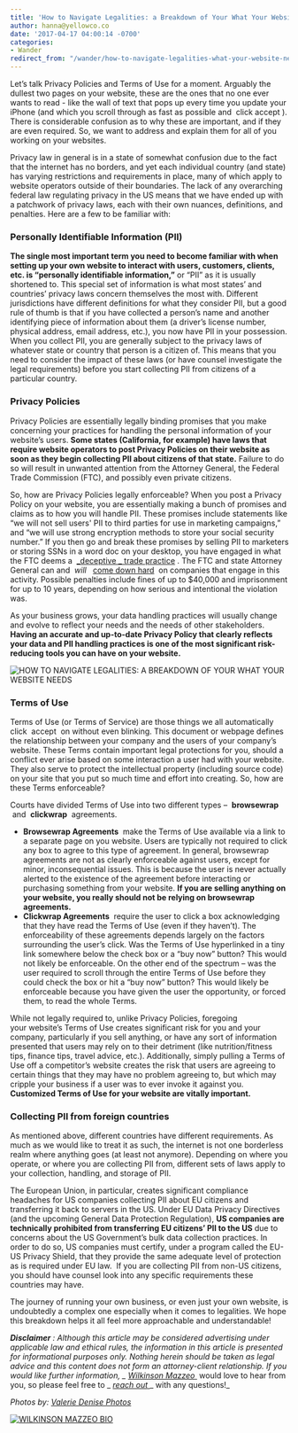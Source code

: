 ```yaml
---
title: 'How to Navigate Legalities: a Breakdown of Your What Your Website Needs'
author: hanna@yellowco.co
date: '2017-04-17 04:00:14 -0700'
categories:
- Wander
redirect_from: "/wander/how-to-navigate-legalities-what-your-website-needs/"
---
```


Let’s talk Privacy Policies and Terms of Use for a moment. Arguably the dullest two pages on your website, these are the ones that no one ever wants to read - like the wall of text that pops up every time you update your iPhone (and which you scroll through as fast as possible and  click accept ). There is considerable confusion as to why these are important, and if they are even required. So, we want to address and explain them for all of you working on your websites.

Privacy law in general is in a state of somewhat confusion due to the fact that the internet has no borders, and yet each individual country (and state) has varying restrictions and requirements in place, many of which apply to website operators outside of their boundaries. The lack of any overarching federal law regulating privacy in the US means that we have ended up with a patchwork of privacy laws, each with their own nuances, definitions, and penalties. Here are a few to be familiar with:

### **Personally Identifiable Information (PII)**

**The single most important term you need to become familiar with when setting up your own website to interact with users, customers, clients, etc. is “personally identifiable information,”** or “PII” as it is usually shortened to. This special set of information is what most states’ and countries’ privacy laws concern themselves the most with. Different jurisdictions have different definitions for what they consider PII, but a good rule of thumb is that if you have collected a person’s name and another identifying piece of information about them (a driver’s license number, physical address, email address, etc.), you now have PII in your possession. When you collect PII, you are generally subject to the privacy laws of whatever state or country that person is a citizen of. This means that you need to consider the impact of these laws (or have counsel investigate the legal requirements) before you start collecting PII from citizens of a particular country.

### **Privacy Policies**

Privacy Policies are essentially legally binding promises that you make concerning your practices for handling the personal information of your website’s users. **Some states (California, for example) have laws that require website operators to post Privacy Policies on their website as soon as they begin collecting PII about citizens of that state.** Failure to do so will result in unwanted attention from the Attorney General, the Federal Trade Commission (FTC), and possibly even private citizens.

So, how are Privacy Policies legally enforceable? When you post a Privacy Policy on your website, you are essentially making a bunch of promises and claims as to how you will handle PII. These promises include statements like “we will not sell users' PII to third parties for use in marketing campaigns,” and “we will use strong encryption methods to store your social security number.” If you then go and break these promises by selling PII to marketers or storing SSNs in a word doc on your desktop, you have engaged in what the FTC deems a  [_deceptive _ trade practice](https://www.ftc.gov/news-events/media-resources/protecting-consumer-privacy/enforcing-privacy-promises) . The FTC and state Attorney General can and  _will_   [come down hard](https://www.ftc.gov/news-events/press-releases/2017/02/vizio-pay-22-million-ftc-state-new-jersey-settle-charges-it)  on companies that engage in this activity. Possible penalties include fines of up to $40,000 and imprisonment for up to 10 years, depending on how serious and intentional the violation was.

As your business grows, your data handling practices will usually change and evolve to reflect your needs and the needs of other stakeholders. **Having an accurate and up-to-date Privacy Policy that clearly reflects your data and PII handling practices is one of the most significant risk-reducing tools you can have on your website.**

![HOW TO NAVIGATE LEGALITIES: A BREAKDOWN OF YOUR WHAT YOUR WEBSITE NEEDS](http://yellowco.co/wp-content/uploads/2017/04/ValerieDenisePhotos56of64.jpg)

### **Terms of Use**

Terms of Use (or Terms of Service) are those things we all automatically click  accept  on without even blinking. This document or webpage defines the relationship between your company and the users of your company’s website. These Terms contain important legal protections for you, should a conflict ever arise based on some interaction a user had with your website. They also serve to protect the intellectual property (including source code) on your site that you put so much time and effort into creating. So, how are these Terms enforceable?

Courts have divided Terms of Use into two different types –  **browsewrap**  and  **clickwrap**  agreements.

*   **Browsewrap Agreements**  make the Terms of Use available via a link to a separate page on you website. Users are typically not required to click any box to agree to this type of agreement. In general, browsewrap agreements are not as clearly enforceable against users, except for minor, inconsequential issues. This is because the user is never actually alerted to the existence of the agreement before interacting or purchasing something from your website. **If you are selling anything on your website, you really should not be relying on browsewrap agreements.**
*   **Clickwrap Agreements**  require the user to click a box acknowledging that they have read the Terms of Use (even if they haven’t). The enforceability of these agreements depends largely on the factors surrounding the user’s click. Was the Terms of Use hyperlinked in a tiny link somewhere below the check box or a “buy now” button? This would not likely be enforceable. On the other end of the spectrum – was the user required to scroll through the entire Terms of Use before they could check the box or hit a “buy now” button? This would likely be enforceable because you have given the user the opportunity, or forced them, to read the whole Terms.

While not legally required to, unlike Privacy Policies, foregoing your website’s Terms of Use creates significant risk for you and your company, particularly if you sell anything, or have any sort of information presented that users may rely on to their detriment (like nutrition/fitness tips, finance tips, travel advice, etc.). Additionally, simply pulling a Terms of Use off a competitor’s website creates the risk that users are agreeing to certain things that they may have no problem agreeing to, but which may cripple your business if a user was to ever invoke it against you. **Customized Terms of Use for your website are vitally important.**

### **Collecting PII from foreign countries**

As mentioned above, different countries have different requirements. As much as we would like to treat it as such, the internet is not one borderless realm where anything goes (at least not anymore). Depending on where you operate, or where you are collecting PII from, different sets of laws apply to your collection, handling, and storage of PII.

The European Union, in particular, creates significant compliance headaches for US companies collecting PII about EU citizens and transferring it back to servers in the US. Under EU Data Privacy Directives (and the upcoming General Data Protection Regulation), **US companies are technically prohibited from transferring EU citizens’ PII to the US** due to concerns about the US Government’s bulk data collection practices. In order to do so, US companies must certify, under a program called the EU-US Privacy Shield, that they provide the same adequate level of protection as is required under EU law.  If you are collecting PII from non-US citizens, you should have counsel look into any specific requirements these countries may have.

The journey of running your own business, or even just your own website, is undoubtedly a complex one especially when it comes to legalities. We hope this breakdown helps it all feel more approachable and understandable!

**_Disclaimer_** _: Although this article may be considered advertising under applicable law and ethical rules, the information in this article is presented for informational purposes only. Nothing herein should be taken as legal advice and this content does not form an attorney-client relationship. If you would like further information, _ [_Wilkinson Mazzeo_ ](http://www.wilkinsonmazzeo.com/)_ would love to hear from you, so please feel free to _ [_reach out_ ](https://mail.google.com/mail/u/0/?view=cm&fs=1&to=holler@wilkinsonmazzeo.com&tf=1)_ with any questions!_

_Photos by: [Valerie Denise Photos](http://www.valeriedenisephotos.com/)_

[![WILKINSON MAZZEO BIO](http://yellowco.co/wp-content/uploads/2017/04/WILKINSON-MAZZEO-BIO.jpg "WILKINSON MAZZEO BIO")](https://wilkinsonmazzeo.com/)
